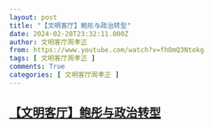 ```yaml
---
layout: post
title: "【文明客厅】鲍彤与政治转型"
date: 2024-02-28T23:32:11.000Z
author: 文明客厅周孝正
from: https://www.youtube.com/watch?v=fhOmQ3Ntokg
tags: [ 文明客厅周孝正 ]
comments: True
categories: [ 文明客厅周孝正 ]
---
```

<!--1709163131000-->
[【文明客厅】鲍彤与政治转型](https://www.youtube.com/watch?v=fhOmQ3Ntokg)
------

<div>

</div>
